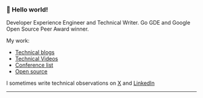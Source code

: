 ### 👋 Hello world!

Developer Experience Engineer and Technical Writer.
Go GDE and Google Open Source Peer Award winner. 

My work:

- [Technical blogs](https://github.com/timpratim/blogposts)
- [Technical Videos](https://youtube.com/playlist?list=PLOibUYPnYcsBUxJESa4FqN-g9PfM1AdS3&si=q5nsBYh4wzyzJodQ)
- [Conference list](https://github.com/timpratim/publictalks)
- [Open source](https://github.com/timpratim/cargo-chat)


I sometimes write technical observations on [X](https://x.com/BhosalePratim) and [LinkedIn](https://www.linkedin.com/in/bhosalepratim/)

------
 
